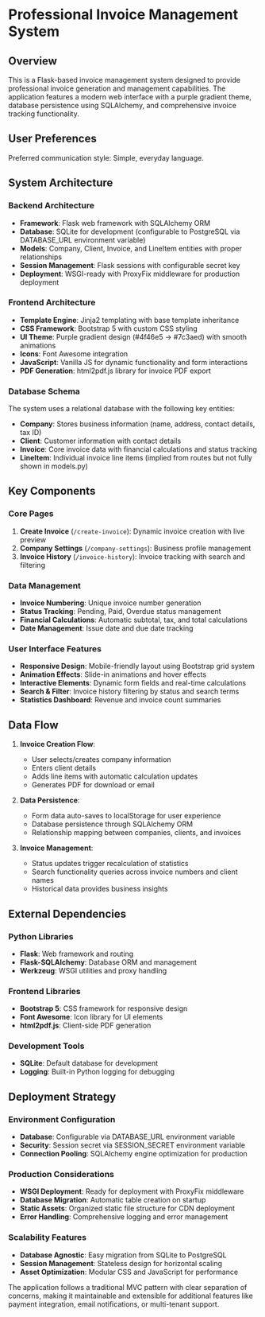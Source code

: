 # Professional Invoice Management System

## Overview

This is a Flask-based invoice management system designed to provide professional invoice generation and management capabilities. The application features a modern web interface with a purple gradient theme, database persistence using SQLAlchemy, and comprehensive invoice tracking functionality.

## User Preferences

Preferred communication style: Simple, everyday language.

## System Architecture

### Backend Architecture
- **Framework**: Flask web framework with SQLAlchemy ORM
- **Database**: SQLite for development (configurable to PostgreSQL via DATABASE_URL environment variable)
- **Models**: Company, Client, Invoice, and LineItem entities with proper relationships
- **Session Management**: Flask sessions with configurable secret key
- **Deployment**: WSGI-ready with ProxyFix middleware for production deployment

### Frontend Architecture
- **Template Engine**: Jinja2 templating with base template inheritance
- **CSS Framework**: Bootstrap 5 with custom CSS styling
- **UI Theme**: Purple gradient design (#4f46e5 → #7c3aed) with smooth animations
- **Icons**: Font Awesome integration
- **JavaScript**: Vanilla JS for dynamic functionality and form interactions
- **PDF Generation**: html2pdf.js library for invoice PDF export

### Database Schema
The system uses a relational database with the following key entities:
- **Company**: Stores business information (name, address, contact details, tax ID)
- **Client**: Customer information with contact details
- **Invoice**: Core invoice data with financial calculations and status tracking
- **LineItem**: Individual invoice line items (implied from routes but not fully shown in models.py)

## Key Components

### Core Pages
1. **Create Invoice** (`/create-invoice`): Dynamic invoice creation with live preview
2. **Company Settings** (`/company-settings`): Business profile management
3. **Invoice History** (`/invoice-history`): Invoice tracking with search and filtering

### Data Management
- **Invoice Numbering**: Unique invoice number generation
- **Status Tracking**: Pending, Paid, Overdue status management
- **Financial Calculations**: Automatic subtotal, tax, and total calculations
- **Date Management**: Issue date and due date tracking

### User Interface Features
- **Responsive Design**: Mobile-friendly layout using Bootstrap grid system
- **Animation Effects**: Slide-in animations and hover effects
- **Interactive Elements**: Dynamic form fields and real-time calculations
- **Search & Filter**: Invoice history filtering by status and search terms
- **Statistics Dashboard**: Revenue and invoice count summaries

## Data Flow

1. **Invoice Creation Flow**:
   - User selects/creates company information
   - Enters client details
   - Adds line items with automatic calculation updates
   - Generates PDF for download or email

2. **Data Persistence**:
   - Form data auto-saves to localStorage for user experience
   - Database persistence through SQLAlchemy ORM
   - Relationship mapping between companies, clients, and invoices

3. **Invoice Management**:
   - Status updates trigger recalculation of statistics
   - Search functionality queries across invoice numbers and client names
   - Historical data provides business insights

## External Dependencies

### Python Libraries
- **Flask**: Web framework and routing
- **Flask-SQLAlchemy**: Database ORM and management
- **Werkzeug**: WSGI utilities and proxy handling

### Frontend Libraries
- **Bootstrap 5**: CSS framework for responsive design
- **Font Awesome**: Icon library for UI elements
- **html2pdf.js**: Client-side PDF generation

### Development Tools
- **SQLite**: Default database for development
- **Logging**: Built-in Python logging for debugging

## Deployment Strategy

### Environment Configuration
- **Database**: Configurable via DATABASE_URL environment variable
- **Security**: Session secret via SESSION_SECRET environment variable
- **Connection Pooling**: SQLAlchemy engine optimization for production

### Production Considerations
- **WSGI Deployment**: Ready for deployment with ProxyFix middleware
- **Database Migration**: Automatic table creation on startup
- **Static Assets**: Organized static file structure for CDN deployment
- **Error Handling**: Comprehensive logging and error management

### Scalability Features
- **Database Agnostic**: Easy migration from SQLite to PostgreSQL
- **Session Management**: Stateless design for horizontal scaling
- **Asset Optimization**: Modular CSS and JavaScript for performance

The application follows a traditional MVC pattern with clear separation of concerns, making it maintainable and extensible for additional features like payment integration, email notifications, or multi-tenant support.
